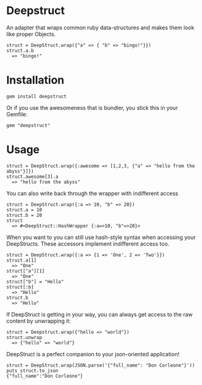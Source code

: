 Deepstruct
==========

An adapter that wraps common ruby data-structures and makes them look like proper Objects.

    struct = DeepStruct.wrap({"a" => { "b" => "bingo!"}})
    struct.a.b
      => "bingo!"


Installation
============

    gem install deepstruct

Or if you use the awesomeness that is bundler, you stick this in your Gemfile:

    gem "deepstruct"

Usage
=====

    struct = DeepStruct.wrap({:awesome => [1,2,3, {"a" => "hello from the abyss"}]})
    struct.awesome[3].a
      => "hello from the abyss"

You can also write back through the wrapper with indifferent access

    struct = DeepStruct.wrap({:a => 10, "b" => 20})
    struct.a = 10
    struct.b = 20
    struct
      => #<DeepStruct::HashWrapper {:a=>10, "b"=>20}> 

When you want to you can still use hash-style syntax when accessing your DeepStructs. These accessors implement indifferent access too.

    struct = DeepStruct.wrap({:a => {1 => 'One', 2 => 'Two'}})
    struct.a[1]
      => "One"
    struct["a"][1]
      => "One"
    struct["b"] = "Hello"
    struct[:b]
      => "Hello"
    struct.b
      => "Hello"

If DeepStruct is getting in your way, you can always get access to the raw content by unwrapping it:

    struct = Deepstruct.wrap({"hello => "world"})
    struct.unwrap
      => {"hello" => "world"}
  
DeepStruct is a perfect companion to your json-oriented application!

    struct = DeepStruct.wrap(JSON.parse('{"full_name": "Don Corleone"}'))
    puts struct.to_json
    {"full_name":"Don Corleone"}
